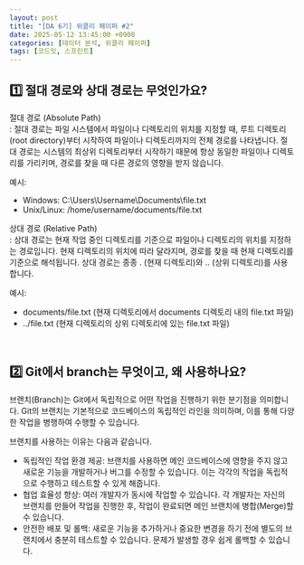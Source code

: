 ```yaml
---
layout: post
title: "[DA 6기] 위클리 페이퍼 #2"
date: 2025-05-12 13:45:00 +0900
categories: [데이터 분석, 위클리 페이퍼]
tags: [코드잇, 스프린트]
---
```


<h2>1️⃣ 절대 경로와 상대 경로는 무엇인가요?</h2>

<p>
절대 경로 (Absolute Path)<br>
: 절대 경로는 파일 시스템에서 파일이나 디렉토리의 위치를 지정할 때, 루트 디렉토리(root directory)부터 시작하여 파일이나 디렉토리까지의 전체 경로를 나타냅니다. 절대 경로는 시스템의 최상위 디렉토리부터 시작하기 때문에 항상 동일한 파일이나 디렉토리를 가리키며, 경로를 찾을 때 다른 경로의 영향을 받지 않습니다.

예시:

- Windows: C:\Users\Username\Documents\file.txt
- Unix/Linux: /home/username/documents/file.txt
</p>
<p>
상대 경로 (Relative Path)<br>
: 상대 경로는 현재 작업 중인 디렉토리를 기준으로 파일이나 디렉토리의 위치를 지정하는 경로입니다. 현재 디렉토리의 위치에 따라 달라지며, 경로를 찾을 때 현재 디렉토리를 기준으로 해석됩니다. 상대 경로는 종종 . (현재 디렉토리)와 .. (상위 디렉토리)를 사용합니다.

예시:

- documents/file.txt (현재 디렉토리에서 documents 디렉토리 내의 file.txt 파일)
- ../file.txt (현재 디렉토리의 상위 디렉토리에 있는 file.txt 파일)
</p>

<br>

<h2>2️⃣ Git에서 branch는 무엇이고, 왜 사용하나요?</h2>
<p>
브랜치(Branch)는 Git에서 독립적으로 어떤 작업을 진행하기 위한 분기점을 의미합니다. Git의 브랜치는 기본적으로 코드베이스의 독립적인 라인을 의미하며, 이를 통해 다양한 작업을 병행하여 수행할 수 있습니다.

브랜치를 사용하는 이유는 다음과 같습니다.

- 독립적인 작업 환경 제공: 브랜치를 사용하면 메인 코드베이스에 영향을 주지 않고 새로운 기능을 개발하거나 버그를 수정할 수 있습니다. 이는 각각의 작업을 독립적으로 수행하고 테스트할 수 있게 해줍니다.
- 협업 효율성 향상: 여러 개발자가 동시에 작업할 수 있습니다. 각 개발자는 자신의 브랜치를 만들어 작업을 진행한 후, 작업이 완료되면 메인 브랜치에 병합(Merge)할 수 있습니다.
- 안전한 배포 및 롤백: 새로운 기능을 추가하거나 중요한 변경을 하기 전에 별도의 브랜치에서 충분히 테스트할 수 있습니다. 문제가 발생할 경우 쉽게 롤백할 수 있습니다.
</p>